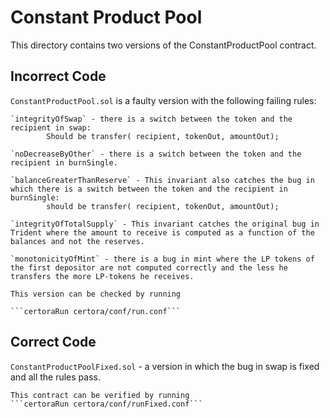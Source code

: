 # Constant Product Pool
This directory contains two versions of the ConstantProductPool contract.

## Incorrect Code

 `ConstantProductPool.sol` is a faulty version with the following failing rules:

    `integrityOfSwap` - there is a switch between the token and the recipient in swap:
            Should be transfer( recipient, tokenOut, amountOut);

    `noDecreaseByOther` - there is a switch between the token and the recipient in burnSingle.

    `balanceGreaterThanReserve` - This invariant also catches the bug in which there is a switch between the token and the recipient in burnSingle:
            should be transfer( recipient, tokenOut, amountOut);

    `integrityOfTotalSupply` - This invariant catches the original bug in Trident where the amount to receive is computed as a function of the balances and not the reserves.

    `monotonicityOfMint` - there is a bug in mint where the LP tokens of the first depositor are not computed correctly and the less he transfers the more LP-tokens he receives. 

    This version can be checked by running

    ```certoraRun certora/conf/run.conf```

## Correct Code

 `ConstantProductPoolFixed.sol` - a version in which the bug in swap is fixed and all the rules pass.
 
    This contract can be verified by running
    ```certoraRun certora/conf/runFixed.conf```
